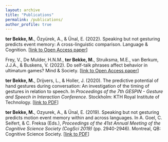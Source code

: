 ```yaml
---
layout: archive
title: "Publications"
permalink: /publications/
author_profile: true
---
```


**ter Bekke, M.**, Özyürek, A., & Ünal, E. (2022). Speaking but not gesturing predicts event memory: A cross-linguistic comparison. Language & Cognition. [[link to Open Access paper](https://doi.org/10.1017/langcog.2022.3)]

Frey, V., De Mulder, H.N.M., **ter Bekke, M.**, Struiksma, M.E., van Berkum, J.J.A., & Buskens, V. (2022). Do self-talk phrases affect behavior in ultimatum games? Mind & Society. [[link to Open Access paper](https://link.springer.com/article/10.1007/s11299-022-00286-8)] 

**ter Bekke, M.**, Drijvers, L., & Holler, J. (2020). The predictive potential of hand gestures during conversation: An investigation of the timing of gestures in relation to speech. In *Proceedings of the 7th GESPIN - Gesture and Speech in Interaction Conference*. Stockholm: KTH Royal Institute of Technology. [[link to PDF](https://pure.mpg.de/rest/items/item_3251942_1/component/file_3251943/content)] 

**ter Bekke, M.**, Ozyurek, A., & Ünal, E. (2019). Speaking but not gesturing predicts motion event memory within and across languages. In A. Goel, C. Seifert, & C. Freksa (Eds.), *Proceedings of the 41st Annual Meeting of the Cognitive Science Society (CogSci 2019)* (pp. 2940-2946). Montreal, QB: Cognitive Science Society. [[link to PDF](https://pure.mpg.de/rest/items/item_3055925_8/component/file_3136363/content)]
